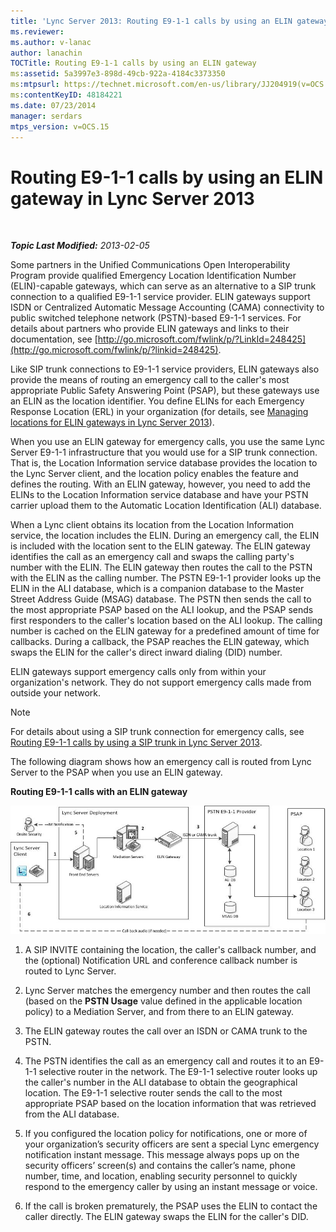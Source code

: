 ```yaml
---
title: 'Lync Server 2013: Routing E9-1-1 calls by using an ELIN gateway'
ms.reviewer: 
ms.author: v-lanac
author: lanachin
TOCTitle: Routing E9-1-1 calls by using an ELIN gateway
ms:assetid: 5a3997e3-898d-49cb-922a-4184c3373350
ms:mtpsurl: https://technet.microsoft.com/en-us/library/JJ204919(v=OCS.15)
ms:contentKeyID: 48184221
ms.date: 07/23/2014
manager: serdars
mtps_version: v=OCS.15
---
```


<div data-xmlns="http://www.w3.org/1999/xhtml">

<div class="topic" data-xmlns="http://www.w3.org/1999/xhtml" data-msxsl="urn:schemas-microsoft-com:xslt" data-cs="http://msdn.microsoft.com/en-us/">

<div data-asp="http://msdn2.microsoft.com/asp">

# Routing E9-1-1 calls by using an ELIN gateway in Lync Server 2013

</div>

<div id="mainSection">

<div id="mainBody">

<span> </span>

_**Topic Last Modified:** 2013-02-05_

Some partners in the Unified Communications Open Interoperability Program provide qualified Emergency Location Identification Number (ELIN)-capable gateways, which can serve as an alternative to a SIP trunk connection to a qualified E9-1-1 service provider. ELIN gateways support ISDN or Centralized Automatic Message Accounting (CAMA) connectivity to public switched telephone network (PSTN)-based E9-1-1 services. For details about partners who provide ELIN gateways and links to their documentation, see [http://go.microsoft.com/fwlink/p/?LinkId=248425](http://go.microsoft.com/fwlink/p/?linkid=248425).

Like SIP trunk connections to E9-1-1 service providers, ELIN gateways also provide the means of routing an emergency call to the caller's most appropriate Public Safety Answering Point (PSAP), but these gateways use an ELIN as the location identifier. You define ELINs for each Emergency Response Location (ERL) in your organization (for details, see [Managing locations for ELIN gateways in Lync Server 2013](lync-server-2013-managing-locations-for-elin-gateways.md)).

When you use an ELIN gateway for emergency calls, you use the same Lync Server E9-1-1 infrastructure that you would use for a SIP trunk connection. That is, the Location Information service database provides the location to the Lync Server client, and the location policy enables the feature and defines the routing. With an ELIN gateway, however, you need to add the ELINs to the Location Information service database and have your PSTN carrier upload them to the Automatic Location Identification (ALI) database.

When a Lync client obtains its location from the Location Information service, the location includes the ELIN. During an emergency call, the ELIN is included with the location sent to the ELIN gateway. The ELIN gateway identifies the call as an emergency call and swaps the calling party's number with the ELIN. The ELIN gateway then routes the call to the PSTN with the ELIN as the calling number. The PSTN E9-1-1 provider looks up the ELIN in the ALI database, which is a companion database to the Master Street Address Guide (MSAG) database. The PSTN then sends the call to the most appropriate PSAP based on the ALI lookup, and the PSAP sends first responders to the caller's location based on the ALI lookup. The calling number is cached on the ELIN gateway for a predefined amount of time for callbacks. During a callback, the PSAP reaches the ELIN gateway, which swaps the ELIN for the caller's direct inward dialing (DID) number.

ELIN gateways support emergency calls only from within your organization's network. They do not support emergency calls made from outside your network.

<div>


> [!NOTE]  
> For details about using a SIP trunk connection for emergency calls, see <A href="lync-server-2013-routing-e9-1-1-calls-by-using-a-sip-trunk.md">Routing E9-1-1 calls by using a SIP trunk in Lync Server 2013</A>.



</div>

The following diagram shows how an emergency call is routed from Lync Server to the PSAP when you use an ELIN gateway.

**Routing E9-1-1 calls with an ELIN gateway**

![ea68f88a-0fc4-43d4-9660-79a7e8936df1](images/JJ204919.ea68f88a-0fc4-43d4-9660-79a7e8936df1(OCS.15).jpg "ea68f88a-0fc4-43d4-9660-79a7e8936df1")

1.  A SIP INVITE containing the location, the caller's callback number, and the (optional) Notification URL and conference callback number is routed to Lync Server.

2.  Lync Server matches the emergency number and then routes the call (based on the **PSTN Usage** value defined in the applicable location policy) to a Mediation Server, and from there to an ELIN gateway.

3.  The ELIN gateway routes the call over an ISDN or CAMA trunk to the PSTN.

4.  The PSTN identifies the call as an emergency call and routes it to an E9-1-1 selective router in the network. The E9-1-1 selective router looks up the caller's number in the ALI database to obtain the geographical location. The E9-1-1 selective router sends the call to the most appropriate PSAP based on the location information that was retrieved from the ALI database.

5.  If you configured the location policy for notifications, one or more of your organization’s security officers are sent a special Lync emergency notification instant message. This message always pops up on the security officers’ screen(s) and contains the caller’s name, phone number, time, and location, enabling security personnel to quickly respond to the emergency caller by using an instant message or voice.

6.  If the call is broken prematurely, the PSAP uses the ELIN to contact the caller directly. The ELIN gateway swaps the ELIN for the caller's DID.

</div>

<span> </span>

</div>

</div>

</div>

